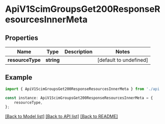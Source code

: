 # ApiV1ScimGroupsGet200ResponseResourcesInnerMeta


## Properties

Name | Type | Description | Notes
------------ | ------------- | ------------- | -------------
**resourceType** | **string** |  | [default to undefined]

## Example

```typescript
import { ApiV1ScimGroupsGet200ResponseResourcesInnerMeta } from './api';

const instance: ApiV1ScimGroupsGet200ResponseResourcesInnerMeta = {
    resourceType,
};
```

[[Back to Model list]](../README.md#documentation-for-models) [[Back to API list]](../README.md#documentation-for-api-endpoints) [[Back to README]](../README.md)
